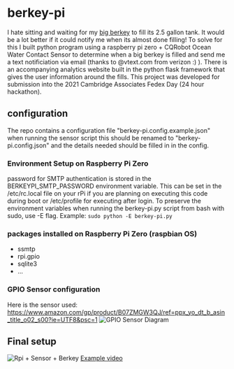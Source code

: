 # berkey-pi
I hate sitting and waiting for my [big berkey](https://www.usaberkeyfilters.com/products/big-berkey-water-filter/) to fill its 2.5 gallon tank.  It would be a lot better if it could notify me when its almost done filling!  To solve for this I built python program using a raspberry pi zero + CQRobot Ocean Water Contact Sensor to determine when a big berkey is filled and send me a text notificiation via email (thanks to @vtext.com from verizon :) ).  There is an accompanying analytics website built in the python flask framework that gives the user information around the fills.  This project was developed for submission into the 2021 Cambridge Associates Fedex Day (24 hour hackathon).

## configuration
The repo contains a configuration file "berkey-pi.config.example.json" when running the sensor script this should be renamed to "berkey-pi.config.json" and the details needed should be filled in in the config.  

### Environment Setup on Raspberry Pi Zero
password for SMTP authentication is stored in the BERKEYPI_SMTP_PASSWORD environment variable.  This can be set in the /etc/rc.local file on your rPi if you are planning on executing this code during boot or /etc/profile for executing after login.  To preserve the environment variables  when running the berkey-pi.py script from bash with sudo, use -E flag.  Example:
    `sudo python -E berkey-pi.py`

### packages installed on Raspberry Pi Zero (raspbian OS)
* ssmtp 
* rpi.gpio
* sqlite3
* ...


### GPIO Sensor configuration
Here is the sensor used: https://www.amazon.com/gp/product/B07ZMGW3QJ/ref=ppx_yo_dt_b_asin_title_o02_s00?ie=UTF8&psc=1
![GPIO Sensor Diagram](https://images-na.ssl-images-amazon.com/images/I/71qAZOYICVL._SL1500_.jpg)

## Final setup
![Rpi + Sensor + Berkey](https://i.imgur.com/yxxg6tf.jpg)
[Example video](https://i.imgur.com/auL8GZy.mp4)
